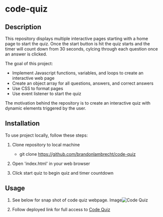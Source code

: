 # code-quiz

## Description

This repository displays multiple interactive pages starting with a home page to start the quiz. Once the start button is hit the quiz starts and  the timer will count down from 30 seconds, cylcing through each question once an answer is clicked.

The goal of this project:

- Implement Javascript functions, variables, and loops to create an interactive web page
- Create an object array for all questions, answers, and correct answers
- Use CSS to format pages
- Use event listener to start the quiz

The motivation behind the repository is to create an interactive quiz with dynamic elements triggered by the user.

## Installation

To use project locally, follow these steps:

1. Clone repository to local machine 
    - git clone https://github.com/brandonlambrecht/code-quiz

2. Open 'index.html' in your web browser 

3. Click start quiz to begin quiz and timer countdown

## Usage

1. See below for snap shot of code quiz webpage. 
Image![Code Quiz](./screenshot.png)


2. Follow deployed link for full access to
[Code Quiz](https://brandonlambrecht.github.io/code-quiz/)